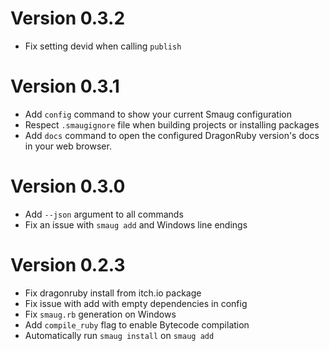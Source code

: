 # Version 0.3.2

* Fix setting devid when calling `publish`
# Version 0.3.1

* Add `config` command to show your current Smaug configuration
* Respect `.smaugignore` file when building projects or installing packages
* Add `docs` command to open the configured DragonRuby version's docs in your web browser.

# Version 0.3.0

* Add `--json` argument to all commands
* Fix an issue with `smaug add` and Windows line endings

# Version 0.2.3

* Fix dragonruby install from itch.io package
* Fix issue with add with empty dependencies in config
* Fix `smaug.rb` generation on Windows
* Add `compile_ruby` flag to enable Bytecode compilation
* Automatically run `smaug install` on `smaug add`
